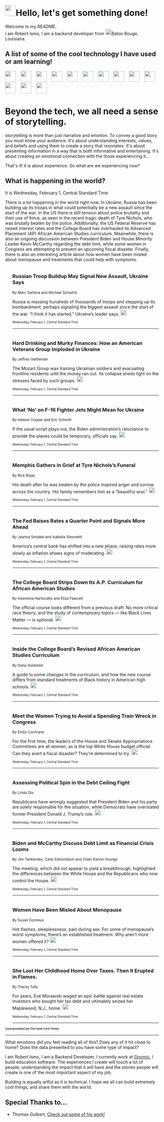 <h1><img src="https://emojis.slackmojis.com/emojis/images/1643514375/3493/hot-coffee.gif?1643514375" width="35"/>Hello, let's get something done!</h1>

<p>Welcome to my README.<br/>
I am Robert Ismo, I am a backend developer from <img src="https://emojis.slackmojis.com/emojis/images/1638395689/50435/moulin_rouge.png?1638395689" width="20"/>Baton Rouge, Louisiana.</p>
<h2>A list of some of the cool technology I have used or am learning!</h2>
<p>
<img src="https://emojis.slackmojis.com/emojis/images/1643516091/21142/meow_bongotap.gif?1643516091" width="35" alt="">
<img src="https://img.shields.io/badge/Favorite%20Frontend%20Framework-SvelteKit-f83903" alt="">
<img src="https://img.shields.io/badge/Second%20Favorite-Vue-40b581" alt="">
<img src="https://img.shields.io/badge/Most%20Used%20Runtime-Nodejs-78b061" alt="">
<img src="https://emojis.slackmojis.com/emojis/images/1643517416/34482/fire.gif?1643517416" width="35" alt="">
<img src="https://img.shields.io/badge/Javascript%20But%20Better-Typescript-0078ca" alt="">
<img src="https://img.shields.io/badge/Favorite%20Language-Elixir-3e244d" alt="">
<img src="https://img.shields.io/badge/Containerize%20Everything-Docker-6ac9ef" alt="">
<img src="https://emojis.slackmojis.com/emojis/images/1643514596/5999/meow_party.gif?1643514596" width="35" alt="">
<img src="https://img.shields.io/badge/API%20Love%20Language-Graphql-de32a5" alt="">
<img src="https://img.shields.io/badge/Our%20Favorite%20Version%20Controller-Git-e94f33" alt="">
<img src="https://img.shields.io/badge/Favorite%20Database-Redis-d42d1d" alt="">
<img src="https://emojis.slackmojis.com/emojis/images/1643514559/5584/deployparrot.gif?1643514559" width="35" alt="">
<img src="https://img.shields.io/badge/Container%20Interstate-RabbitMQ-f66200" alt="">
<img src="https://img.shields.io/badge/Gotta%20Learn-Kubernetes-316adf" alt="">
<img src="https://img.shields.io/badge/Really%20Mature%20Now-WASM-654fef" alt="">
<img src="https://emojis.slackmojis.com/emojis/images/1666642497/61942/dance_vibe.gif?1666642497" width="35" alt="">
<img src="https://img.shields.io/badge/For%20My%20M1-ARM64-657d96" alt="">
<img src="https://img.shields.io/badge/Loving%20This%20So%20Much-TailwindCSS-17bcb5" alt="">
<img src="https://img.shields.io/badge/Cool%20Build%20Tool-Vite-f9cb24" alt="">
<img src="https://emojis.slackmojis.com/emojis/images/1669231376/62819/working-on-it.gif?1669231376" width="35" alt="">
<img src="https://img.shields.io/badge/Fun%20and%20Easy%20Database-MongoDB-5f8c49" alt="">
<img src="https://img.shields.io/badge/JS%20Life%20Support-NPM-c73737" alt="">
<img src="https://img.shields.io/badge/I%20Liked%20It-DynamoDB-0073b9" alt="">
<img src="https://emojis.slackmojis.com/emojis/images/1643514045/46/question.gif?1643514045" width="35" alt="">
<img src="https://img.shields.io/badge/cool-React-60d6f9" alt="">
<img src="https://img.shields.io/badge/Future%20Big%20Project-Lambda-f37e00" alt="">
<img src="https://img.shields.io/badge/NPM%20But%20Better-PNPM-f1aa07" alt="">
<img src="https://emojis.slackmojis.com/emojis/images/1643514943/9662/fbwow.gif?1643514943" width="35" alt="">
<img src="https://img.shields.io/badge/First%20Language-C-662079" alt="">
<img src="https://img.shields.io/badge/Where%20I%20Deploy%20Frontend-Vercel-000000" alt="">
<img src="https://img.shields.io/badge/Who%20Does%20not%20Want%20an%20App-Swift-f9492a" alt="">
<img src="https://emojis.slackmojis.com/emojis/images/1643514058/151/javascript.png?1643514058" width="35" alt="">
<img src="https://img.shields.io/badge/cool-Python-fbd542" alt="">
<img src="https://img.shields.io/badge/Favorite%20Something-Stripe-656cdc" alt="">
<img src="https://img.shields.io/badge/Of%20Course-HTML5-ed6327" alt="">
<img src="https://emojis.slackmojis.com/emojis/images/1660415405/60731/bomb.gif?1660415405" width="35" alt="">
<img src="https://img.shields.io/badge/hate-CSS-2964ec" alt="">
<img src="https://img.shields.io/badge/Learning-CircleCI-141215" alt="">
<img src="https://img.shields.io/badge/Learning-Rust-fbbb3b" alt="">
<img src="https://emojis.slackmojis.com/emojis/images/1660415397/60712/writing-hand.gif?1660415397" width="35" alt="">
<img src="https://img.shields.io/badge/Dev%20Browser%20of%20Choice-Firefox-cc4e26" alt="">
<img src="https://img.shields.io/badge/Recoverying%20From%20Windows-UNIX-1781e3" alt="">
<img src="https://img.shields.io/badge/LOVE-LogSeq-90c1c2" alt="">
<img src="https://emojis.slackmojis.com/emojis/images/1643514066/223/kirby.gif?1643514066" width="35" alt="">
<img src="https://img.shields.io/badge/Daily%20Driver-MacOS-e6e6e8" alt="">
<img src="https://img.shields.io/badge/Git%20Server-Github-000000" alt="">
<img src="https://img.shields.io/badge/enjoyable-EC2-f17428" alt="">
<img src="https://emojis.slackmojis.com/emojis/images/1643514239/2069/excited.gif?1643514239" width="35" alt="">
</p>
<h1>Beyond the tech, we all need a sense of storytelling.</h1>
<p>storytelling is more than just narrative and emotion. To convey a good story you must know your audience. It's about understanding interests, values, and beliefs and using them to create a story that resonates. It's about presenting information in a way that is both informative and entertaining. It's about creating an emotional connection with the those experiencing it...</p>
<p>That's it! it is about experience. So what are we experiencing now?</p>
<h2>What is happening in the world?</h2>
<p>It is Wednesday, February 1, Central Standard Time</p>
<p>
There is a lot happening in the world right now. In Ukraine, Russia has been building up its troops in what could potentially be a new assault since the start of the war. In the US there is still tension about police brutality and their use of force, as seen in the recent tragic death of Tyre Nichols, who was brutally beaten by the police. Additionally, the US Federal Reserve has raised interest rates and the College Board has overhauled its Advanced Placement (AP) African American Studies curriculum. Meanwhile, there is also an ongoing discussion between President Biden and House Minority Leader Kevin McCarthy regarding the debt limit, while some women in Congress are attempting to prevent an upcoming fiscal disaster. Finally, there is also an interesting article about how women have been misled about menopause and treatments that could help with symptoms.</p>
<ol>
<img src="https://img.shields.io/badge/-world-blue" alt="">
<h3>Russian Troop Buildup May Signal New Assault, Ukraine Says</h3>
<sub>By Marc Santora and Michael Schwirtz</sub>
<p>Russia is massing hundreds of thousands of troops and stepping up its bombardment, perhaps signaling the biggest assault since the start of the war. “I think it has started,” Ukraine’s leader says.  <a href="https://nyti.ms/3WV0sjA"><img src="https://developer.nytimes.com/files/poweredby_nytimes_30b.png?v=1583354208352" height="20"></a></p>
<sub><sub>Wednesday, February 1, Central Standard Time</sub></sub>
<hr/>
<img src="https://img.shields.io/badge/-world-blue" alt="">
<h3>Hard Drinking and Murky Finances: How an American Veterans Group Imploded in Ukraine</h3>
<sub>By Jeffrey Gettleman</sub>
<p>The Mozart Group was training Ukrainian soldiers and evacuating frontline residents until the money ran out. Its collapse sheds light on the stresses faced by such groups.  <a href="https://nyti.ms/40n570M"><img src="https://developer.nytimes.com/files/poweredby_nytimes_30b.png?v=1583354208352" height="20"></a></p>
<sub><sub>Wednesday, February 1, Central Standard Time</sub></sub>
<hr/>
<img src="https://img.shields.io/badge/-us-blue" alt="">
<h3>What ‘No’ on F-16 Fighter Jets Might Mean for Ukraine</h3>
<sub>By Helene Cooper and Eric Schmitt</sub>
<p>If the usual script plays out, the Biden administration’s reluctance to provide the planes could be temporary, officials say.  <a href="https://nyti.ms/3YeDt3Z"><img src="https://developer.nytimes.com/files/poweredby_nytimes_30b.png?v=1583354208352" height="20"></a></p>
<sub><sub>Wednesday, February 1, Central Standard Time</sub></sub>
<hr/>
<img src="https://img.shields.io/badge/-us-blue" alt="">
<h3>Memphis Gathers in Grief at Tyre Nichols’s Funeral</h3>
<sub>By Rick Rojas</sub>
<p>His death after he was beaten by the police inspired anger and sorrow across the country. His family remembers him as a “beautiful soul.”  <a href="https://nyti.ms/40idSJm"><img src="https://developer.nytimes.com/files/poweredby_nytimes_30b.png?v=1583354208352" height="20"></a></p>
<sub><sub>Wednesday, February 1, Central Standard Time</sub></sub>
<hr/>
<img src="https://img.shields.io/badge/-business-blue" alt="">
<h3>The Fed Raises Rates a Quarter Point and Signals More Ahead</h3>
<sub>By Jeanna Smialek and Isabella Simonetti</sub>
<p>America’s central bank has shifted into a new phase, raising rates more slowly as inflation shows signs of moderating.  <a href="https://nyti.ms/3DyCZhi"><img src="https://developer.nytimes.com/files/poweredby_nytimes_30b.png?v=1583354208352" height="20"></a></p>
<sub><sub>Wednesday, February 1, Central Standard Time</sub></sub>
<hr/>
<img src="https://img.shields.io/badge/-us-blue" alt="">
<h3>The College Board Strips Down Its A.P. Curriculum for African American Studies</h3>
<sub>By Anemona Hartocollis and Eliza Fawcett</sub>
<p>The official course looks different from a previous draft: No more critical race theory, and the study of contemporary topics — like Black Lives Matter — is optional.  <a href="https://nyti.ms/3wOL2D0"><img src="https://developer.nytimes.com/files/poweredby_nytimes_30b.png?v=1583354208352" height="20"></a></p>
<sub><sub>Wednesday, February 1, Central Standard Time</sub></sub>
<hr/>
<img src="https://img.shields.io/badge/-us-blue" alt="">
<h3>Inside the College Board’s Revised African American Studies Curriculum</h3>
<sub>By Dana Goldstein</sub>
<p>A guide to some changes in the curriculum, and how the new course differs from standard treatments of Black history in American high schools.  <a href="https://nyti.ms/3JAXmya"><img src="https://developer.nytimes.com/files/poweredby_nytimes_30b.png?v=1583354208352" height="20"></a></p>
<sub><sub>Wednesday, February 1, Central Standard Time</sub></sub>
<hr/>
<img src="https://img.shields.io/badge/-us-blue" alt="">
<h3>Meet the Women Trying to Avoid a Spending Train Wreck in Congress</h3>
<sub>By Emily Cochrane</sub>
<p>For the first time, the leaders of the House and Senate Appropriations Committees are all women, as is the top White House budget official. Can they avert a fiscal disaster? They’re determined to try.  <a href="https://nyti.ms/3HQt2yp"><img src="https://developer.nytimes.com/files/poweredby_nytimes_30b.png?v=1583354208352" height="20"></a></p>
<sub><sub>Wednesday, February 1, Central Standard Time</sub></sub>
<hr/>
<img src="https://img.shields.io/badge/-us-blue" alt="">
<h3>Assessing Political Spin in the Debt Ceiling Fight</h3>
<sub>By Linda Qiu</sub>
<p>Republicans have wrongly suggested that President Biden and his party are solely responsible for the situation, while Democrats have overstated former President Donald J. Trump’s role.  <a href="https://nyti.ms/3HOKfIk"><img src="https://developer.nytimes.com/files/poweredby_nytimes_30b.png?v=1583354208352" height="20"></a></p>
<sub><sub>Wednesday, February 1, Central Standard Time</sub></sub>
<hr/>
<img src="https://img.shields.io/badge/-us-blue" alt="">
<h3>Biden and McCarthy Discuss Debt Limit as Financial Crisis Looms</h3>
<sub>By Jim Tankersley, Catie Edmondson and Zolan Kanno-Youngs</sub>
<p>The meeting, which did not appear to yield a breakthrough, highlighted the differences between the White House and the Republicans who now control the House.  <a href="https://nyti.ms/3HqhMqO"><img src="https://developer.nytimes.com/files/poweredby_nytimes_30b.png?v=1583354208352" height="20"></a></p>
<sub><sub>Wednesday, February 1, Central Standard Time</sub></sub>
<hr/>
<img src="https://img.shields.io/badge/-magazine-blue" alt="">
<h3>Women Have Been Misled About Menopause</h3>
<sub>By Susan Dominus</sub>
<p>Hot flashes, sleeplessness, pain during sex: For some of menopause’s worst symptoms, there’s an established treatment. Why aren’t more women offered it?  <a href="https://nyti.ms/3wIGZIj"><img src="https://developer.nytimes.com/files/poweredby_nytimes_30b.png?v=1583354208352" height="20"></a></p>
<sub><sub>Wednesday, February 1, Central Standard Time</sub></sub>
<hr/>
<img src="https://img.shields.io/badge/-nyregion-blue" alt="">
<h3>She Lost Her Childhood Home Over Taxes. Then It Erupted in Flames.</h3>
<sub>By Tracey Tully</sub>
<p>For years, Eve Morawski waged an epic battle against real estate investors who bought her tax debt and ultimately seized her Maplewood, N.J., home.  <a href="https://nyti.ms/3wJMSVx"><img src="https://developer.nytimes.com/files/poweredby_nytimes_30b.png?v=1583354208352" height="20"></a></p>
<sub><sub>Wednesday, February 1, Central Standard Time</sub></sub>
<hr/>
</ol>
<a href="https://developer.nytimes.com"><sub><sub>Data provided by The New York Times</sub></sub></a>
<hr/>
<p>What emotions did you feel reading all of this? Does any of it hit close to home? Does the data presented to you have some type of impact?</p>
<p>I am Robert Ismo, I am a Backend Developer, I currently work at <a href="https://gnomic.education/">Gnomic</a>, I build education software. The experiences I create will touch a lot of people; understanding the impact that it will have and the stories people will create is one of the most important aspect of my job.</p>
<p>Building is equally artful as it is technical. I hope we all can build extremely cool things, and share them with the world.</p>
<h2>Special Thanks to...</h2>
<ul>
<li>Thomas Guibert, <a href="https://github.com/thmsgbrt/thmsgbrt">Check out some of his work!</a></li>
</ul>